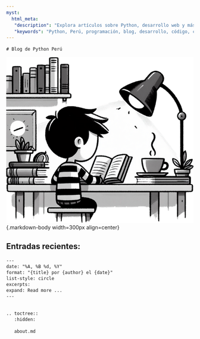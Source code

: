 ```yaml
---
myst:
  html_meta:
   "description": "Explora artículos sobre Python, desarrollo web y más con la comunidad de Python Perú."
   "keywords": "Python, Perú, programación, blog, desarrollo, código, comunidad, lenguaje, tutoriales, proyectos, Machine Learnig, Inteligencia Artificial, IA, Frameworks"
---
```


```{rst-class} main-title
# Blog de Python Perú
```

![Python developer reading](/_static/images/developer-reading.png){.markdown-body width=300px align=center}

## Entradas recientes:

```{postlist} 5
---
date: "%A, %B %d, %Y"
format: "{title} por {author} el {date}"
list-style: circle
excerpts:
expand: Read more ...
---
```

```{eval-rst}

.. toctree::
   :hidden:

   about.md

```

